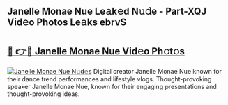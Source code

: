 ## Janelle Monae Nue Le𝚊k𝚎d N𝚞𝚍e - Part-XQJ Vid𝚎o Photos Le𝚊ks ebrvS

# <h2><a href="http://fb0cmd.evod.top/?m=Janelle+Monae+Nue">🔗 👉🔴 Janelle Monae Nue Vid𝚎o Ph𝚘t𝚘s</a></h2>

[![Janelle Monae Nue N𝚞d𝚎s](https://i.imgur.com/8V9OHl7.gif)](http://fb0cmd.evod.top/?m=Janelle+Monae+Nue)
Digital creator Janelle Monae Nue known for their dance trend performances and lifestyle vlogs. Thought-provoking speaker Janelle Monae Nue, known for their engaging presentations and thought-provoking ideas. 
